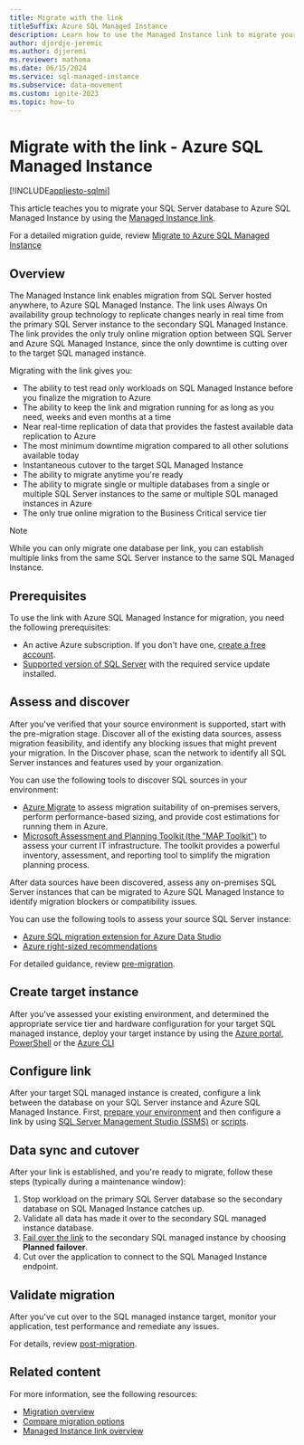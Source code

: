```yaml
---
title: Migrate with the link
titleSuffix: Azure SQL Managed Instance
description: Learn how to use the Managed Instance link to migrate your SQL Server data to Azure SQL Managed Instance.
author: djordje-jeremic
ms.author: djjeremi
ms.reviewer: mathoma
ms.date: 06/15/2024
ms.service: sql-managed-instance
ms.subservice: data-movement
ms.custom: ignite-2023
ms.topic: how-to
---
```


# Migrate with the link - Azure SQL Managed Instance
[!INCLUDE[appliesto-sqlmi](../includes/appliesto-sqlmi.md)]

This article teaches you to migrate your SQL Server database to Azure SQL Managed Instance by using the [Managed Instance link](managed-instance-link-feature-overview.md). 

For a detailed migration guide, review [Migrate to Azure SQL Managed Instance](../migration-guides/managed-instance/sql-server-to-managed-instance-guide.md)

## Overview

The Managed Instance link enables migration from SQL Server hosted anywhere, to Azure SQL Managed Instance. The link uses Always On availability group technology to replicate changes nearly in real time from the primary SQL Server instance to the secondary SQL Managed Instance. The link provides the only truly online migration option between SQL Server and Azure SQL Managed Instance, since the only downtime is cutting over to the target SQL managed instance. 

Migrating with the link gives you: 

- The ability to test read only workloads on SQL Managed Instance before you finalize the migration to Azure
- The ability to keep the link and migration running for as long as you need, weeks and even months at a time
- Near real-time replication of data that provides the fastest available data replication to Azure
- The most minimum downtime migration compared to all other solutions available today
- Instantaneous cutover to the target SQL Managed Instance 
- The ability to migrate anytime you're ready
- The ability to migrate single or multiple databases from a single or multiple SQL Server instances to the same or multiple SQL managed instances in Azure
- The only true online migration to the Business Critical service tier


> [!NOTE]
> While you can only migrate one database per link, you can establish multiple links from the same SQL Server instance to the same SQL Managed Instance. 


## Prerequisites 

To use the link with Azure SQL Managed Instance for migration, you need the following prerequisites: 

- An active Azure subscription. If you don't have one, [create a free account](https://azure.microsoft.com/free/).
- [Supported version of SQL Server](managed-instance-link-feature-overview.md#prerequisites) with the required service update installed.

## Assess and discover

After you've verified that your source environment is supported, start with the pre-migration stage. Discover all of the existing data sources, assess migration feasibility, and identify any blocking issues that might prevent your migration. In the Discover phase, scan the network to identify all SQL Server instances and features used by your organization. 

You can use the following tools to discover SQL sources in your environment: 
- [Azure Migrate](/azure/migrate/migrate-services-overview) to assess migration suitability of on-premises servers, perform performance-based sizing, and provide cost estimations for running them in Azure. 
- [Microsoft Assessment and Planning Toolkit (the "MAP Toolkit")](https://www.microsoft.com/download/details.aspx?id=7826) to assess your current IT infrastructure. The toolkit provides a powerful inventory, assessment, and reporting tool to simplify the migration planning process.

After data sources have been discovered, assess any on-premises SQL Server instances that can be migrated to Azure SQL Managed Instance to identify migration blockers or compatibility issues. 

You can use the following tools to assess your source SQL Server instance: 
- [Azure SQL migration extension for Azure Data Studio](/azure/dms/migration-using-azure-data-studio)
- [Azure right-sized recommendations](/azure/dms/ads-sku-recommend)

For detailed guidance, review [pre-migration](../migration-guides/managed-instance/sql-server-to-managed-instance-guide.md). 

## Create target instance

After you've assessed your existing environment, and determined the appropriate service tier and hardware configuration for your target SQL managed instance, deploy your target instance by using the [Azure portal](instance-create-quickstart.md), [PowerShell](scripts/create-configure-managed-instance-powershell.md) or the [Azure CLI](scripts/create-configure-managed-instance-cli.md)

## Configure link

After your target SQL managed instance is created, configure a link between the database on your SQL Server instance and Azure SQL Managed Instance. First, [prepare your environment](managed-instance-link-preparation.md) and then configure a link by using [SQL Server Management Studio (SSMS)](managed-instance-link-configure-how-to-ssms.md) or [scripts](managed-instance-link-configure-how-to-scripts.md). 

## Data sync and cutover

After your link is established, and you're ready to migrate, follow these steps (typically during a maintenance window): 

1. Stop workload on the primary SQL Server database so the secondary database on SQL Managed Instance catches up. 
1. Validate all data has made it over to the secondary SQL managed instance database. 
1. [Fail over the link](managed-instance-link-failover-how-to.md) to the secondary SQL managed instance by choosing **Planned failover**. 
1. Cut over the application to connect to the SQL Managed Instance endpoint. 

## Validate migration

After you've cut over to the SQL managed instance target, monitor your application, test performance and remediate any issues. 

For details, review [post-migration](../migration-guides/managed-instance/sql-server-to-managed-instance-guide.md#post-migration). 

## Related content

For more information, see the following resources:

- [Migration overview](../migration-guides/managed-instance/sql-server-to-managed-instance-overview.md)
- [Compare migration options](../migration-guides/managed-instance//sql-server-to-managed-instance-overview.md#compare-migration-options)
- [Managed Instance link overview](managed-instance-link-feature-overview.md)